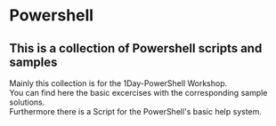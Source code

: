 # Powershell
## This is a collection of Powershell scripts and samples  

Mainly this collection is for the 1Day-PowerShell Workshop.  
You can find here the basic excercises with the corresponding sample solutions.  
Furthermore there is a Script for the PowerShell's basic help system.
